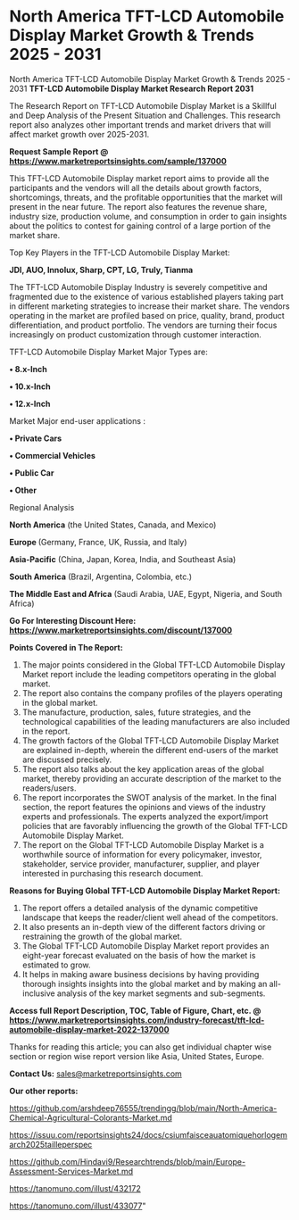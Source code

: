 # North America TFT-LCD Automobile Display Market Growth & Trends 2025 - 2031
 North America TFT-LCD Automobile Display Market Growth & Trends 2025 - 2031
<strong>TFT-LCD Automobile Display Market Research Report 2031</strong>

The Research Report on TFT-LCD Automobile Display Market is a Skillful and Deep Analysis of the Present Situation and Challenges. This research report also analyzes other important trends and market drivers that will affect market growth over 2025-2031.

<strong>Request Sample Report @ <a href=https://www.marketreportsinsights.com/sample/137000>https://www.marketreportsinsights.com/sample/137000</a></strong>

This TFT-LCD Automobile Display market report aims to provide all the participants and the vendors will all the details about growth factors, shortcomings, threats, and the profitable opportunities that the market will present in the near future. The report also features the revenue share, industry size, production volume, and consumption in order to gain insights about the politics to contest for gaining control of a large portion of the market share.

Top Key Players in the TFT-LCD Automobile Display Market:

<strong>JDI, AUO, Innolux, Sharp, CPT, LG, Truly, Tianma</strong>

The TFT-LCD Automobile Display Industry is severely competitive and fragmented due to the existence of various established players taking part in different marketing strategies to increase their market share. The vendors operating in the market are profiled based on price, quality, brand, product differentiation, and product portfolio. The vendors are turning their focus increasingly on product customization through customer interaction.

TFT-LCD Automobile Display Market Major Types are:

<strong>• 8.x-Inch

• 10.x-Inch

• 12.x-Inch</strong>

Market Major end-user applications :

<strong>• Private Cars

• Commercial Vehicles

• Public Car

• Other</strong>

Regional Analysis

</u><strong><b>North America</b></strong> (the United States, Canada, and Mexico)

<strong><b>Europe </b></strong>(Germany, France, UK, Russia, and Italy)

<strong><b>Asia-Pacific</b></strong> (China, Japan, Korea, India, and Southeast Asia)

<strong><b>South America</b></strong> (Brazil, Argentina, Colombia, etc.)

<strong><b>The Middle East and Africa</b></strong> (Saudi Arabia, UAE, Egypt, Nigeria, and South Africa)

<strong>Go For Interesting Discount Here: <a href=https://www.marketreportsinsights.com/discount/137000>https://www.marketreportsinsights.com/discount/137000</a></strong>

<strong>Points Covered in The Report:</strong>
<ol>
  <li>The major points considered in the Global TFT-LCD Automobile Display Market report include the leading competitors operating in the global market.</li>
  <li>The report also contains the company profiles of the players operating in the global market.</li>
  <li>The manufacture, production, sales, future strategies, and the technological capabilities of the leading manufacturers are also included in the report.</li>
  <li>The growth factors of the Global TFT-LCD Automobile Display Market are explained in-depth, wherein the different end-users of the market are discussed precisely.</li>
  <li>The report also talks about the key application areas of the global market, thereby providing an accurate description of the market to the readers/users.</li>
  <li>The report incorporates the SWOT analysis of the market. In the final section, the report features the opinions and views of the industry experts and professionals. The experts analyzed the export/import policies that are favorably influencing the growth of the Global TFT-LCD Automobile Display Market.</li>
  <li>The report on the Global TFT-LCD Automobile Display Market is a worthwhile source of information for every policymaker, investor, stakeholder, service provider, manufacturer, supplier, and player interested in purchasing this research document.</li>
</ol>
<strong>Reasons for Buying Global TFT-LCD Automobile Display Market Report:</strong>

<ol>
  <li>The report offers a detailed analysis of the dynamic competitive landscape that keeps the reader/client well ahead of the competitors.</li>
  <li>It also presents an in-depth view of the different factors driving or restraining the growth of the global market.</li>
  <li>The Global TFT-LCD Automobile Display Market report provides an eight-year forecast evaluated on the basis of how the market is estimated to grow.</li>
  <li>It helps in making aware business decisions by having providing thorough insights insights into the global market and by making an all-inclusive analysis of the key market segments and sub-segments.</li>
</ol>
<strong>Access full Report Description, TOC, Table of Figure, Chart, etc. @ <a href=https://www.marketreportsinsights.com/industry-forecast/tft-lcd-automobile-display-market-2022-137000>https://www.marketreportsinsights.com/industry-forecast/tft-lcd-automobile-display-market-2022-137000</a></strong>


Thanks for reading this article; you can also get individual chapter wise section or region wise report version like Asia, United States, Europe.

<strong>Contact Us:</strong>
sales@marketreportsinsights.com

<strong>Our other reports:</strong>

<a href=https://github.com/arshdeep76555/trendingg/blob/main/North-America-Chemical-Agricultural-Colorants-Market.md>https://github.com/arshdeep76555/trendingg/blob/main/North-America-Chemical-Agricultural-Colorants-Market.md</a>

<a href=https://issuu.com/reportsinsights24/docs/csiumfaisceauatomiquehorlogemarch2025tailleperspec>https://issuu.com/reportsinsights24/docs/csiumfaisceauatomiquehorlogemarch2025tailleperspec</a>

<a href=https://github.com/Hindavi9/Researchtrends/blob/main/Europe-Assessment-Services-Market.md>https://github.com/Hindavi9/Researchtrends/blob/main/Europe-Assessment-Services-Market.md</a>

<a href=https://tanomuno.com/illust/432172>https://tanomuno.com/illust/432172</a>

<a href=https://tanomuno.com/illust/433077>https://tanomuno.com/illust/433077</a>"
